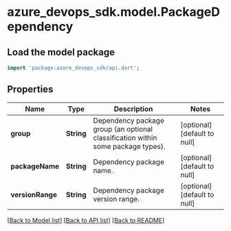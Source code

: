 # azure_devops_sdk.model.PackageDependency

## Load the model package
```dart
import 'package:azure_devops_sdk/api.dart';
```

## Properties
Name | Type | Description | Notes
------------ | ------------- | ------------- | -------------
**group** | **String** | Dependency package group (an optional classification within some package types). | [optional] [default to null]
**packageName** | **String** | Dependency package name. | [optional] [default to null]
**versionRange** | **String** | Dependency package version range. | [optional] [default to null]

[[Back to Model list]](../README.md#documentation-for-models) [[Back to API list]](../README.md#documentation-for-api-endpoints) [[Back to README]](../README.md)


